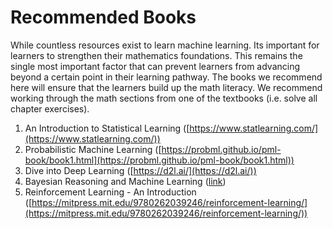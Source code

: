 # Recommended Books

While countless resources exist to learn machine learning. Its important for learners to strengthen their mathematics foundations. This remains the single most important factor that can prevent learners from advancing beyond a certain point in their learning pathway. The books we recommend here will ensure that the learners build up the math literacy. We recommend working through the math sections from one of the textbooks (i.e. solve all chapter exercises).

1. An Introduction to Statistical Learning ([https://www.statlearning.com/](https://www.statlearning.com/))
2. Probabilistic Machine Learning ([https://probml.github.io/pml-book/book1.html](https://probml.github.io/pml-book/book1.html))
3. Dive into Deep Learning ([https://d2l.ai/](https://d2l.ai/))
4. Bayesian Reasoning and Machine Learning ([link](https://github.com/snowdj/CS228\_PGM/blob/master/books/Bayesian%20Reasoning%20and%20Machine%20Learning%20by%20David%20Barber.pdf))
5. Reinforcement Learning - An Introduction ([https://mitpress.mit.edu/9780262039246/reinforcement-learning/](https://mitpress.mit.edu/9780262039246/reinforcement-learning/))
